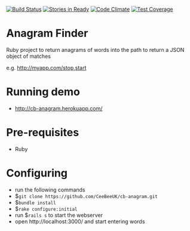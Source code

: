 [![Build Status](https://travis-ci.org/CeeBeeUK/cb-anagram.svg)](https://travis-ci.org/CeeBeeUK/cb-anagram)
[![Stories in Ready](https://badge.waffle.io/CeeBeeUK/cb-anagram.svg?label=ready&title=Ready)](http://waffle.io/CeeBeeUK/cb-anagram)
[![Code Climate](https://codeclimate.com/github/CeeBeeUK/cb-anagram/badges/gpa.svg)](https://codeclimate.com/github/CeeBeeUK/cb-anagram)
[![Test Coverage](https://codeclimate.com/github/CeeBeeUK/cb-anagram/badges/coverage.svg)](https://codeclimate.com/github/CeeBeeUK/cb-anagram)

# Anagram Finder
Ruby project to return anagrams of words into the path to return a JSON object of matches

e.g. http://myapp.com/stop,start

# Running demo
* http://cb-anagram.herokuapp.com/

# Pre-requisites
* Ruby

# Configuring
* run the following commands
* $`git clone https://github.com/CeeBeeUK/cb-anagram.git`
* $`bundle install`
* $`rake configure:initial`
* run $`rails s` to start the webserver
* open http://localhost:3000/ and start entering words